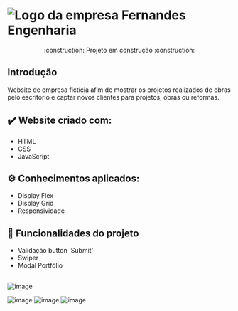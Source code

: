 # ![Logo da empresa Fernandes Engenharia](https://user-images.githubusercontent.com/91302393/191876242-f02242c5-8653-4a13-a945-c3fa971d4ca2.png)
<p align="center">
:construction: Projeto em construção :construction:
  
  ## Introdução

  Website de empresa fictícia afim de mostrar os projetos realizados 
  de obras pelo escritório e captar novos clientes para projetos, obras ou reformas.

## ✔️ Website criado com:
- HTML 
- CSS
- JavaScript

## :gear: Conhecimentos aplicados: 
- Display Flex
- Display Grid
- Responsividade 

## :hammer: Funcionalidades do projeto
- Validação button 'Submit'
- Swiper
- Modal Portfólio

##
<p align-items="center">

![image](https://user-images.githubusercontent.com/91302393/191965400-af320743-a206-4b2b-a317-3e2dd72a17fd.png)


  ![image](https://user-images.githubusercontent.com/91302393/191964752-0f851b64-3757-4547-88f0-030c78332aaf.png) ![image](https://user-images.githubusercontent.com/91302393/191965091-36d7c7e4-924a-4741-a874-86c434397055.png) ![image](https://user-images.githubusercontent.com/91302393/191965255-5e910282-58c1-4826-a1cc-ea7fca1358e1.png)


